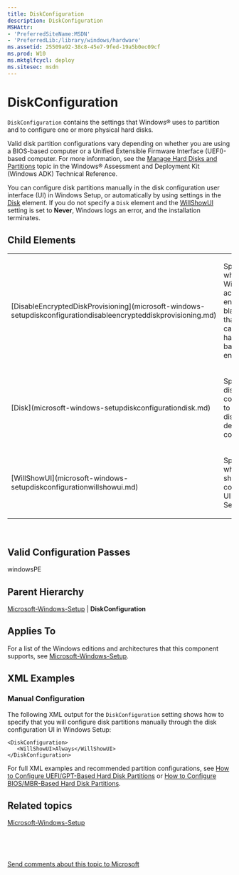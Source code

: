 ```yaml
---
title: DiskConfiguration
description: DiskConfiguration
MSHAttr:
- 'PreferredSiteName:MSDN'
- 'PreferredLib:/library/windows/hardware'
ms.assetid: 25509a92-38c8-45e7-9fed-19a5b0ec09cf
ms.prod: W10
ms.mktglfcycl: deploy
ms.sitesec: msdn
---
```


# DiskConfiguration


`DiskConfiguration` contains the settings that Windows® uses to partition and to configure one or more physical hard disks.

Valid disk partition configurations vary depending on whether you are using a BIOS-based computer or a Unified Extensible Firmware Interface (UEFI)-based computer. For more information, see the [Manage Hard Disks and Partitions](http://go.microsoft.com/fwlink/?LinkId=206671) topic in the Windows® Assessment and Deployment Kit (Windows ADK) Technical Reference.

You can configure disk partitions manually in the disk configuration user interface (UI) in Windows Setup, or automatically by using settings in the [Disk](microsoft-windows-setupdiskconfigurationdisk.md) element. If you do not specify a `Disk` element and the [WillShowUI](microsoft-windows-setupdiskconfigurationwillshowui.md) setting is set to **Never**, Windows logs an error, and the installation terminates.

## Child Elements


<table>
<colgroup>
<col width="50%" />
<col width="50%" />
</colgroup>
<tbody>
<tr class="odd">
<td><p>[DisableEncryptedDiskProvisioning](microsoft-windows-setupdiskconfigurationdisableencrypteddiskprovisioning.md)</p></td>
<td><p>Specifies whether Windows activates encryption on blank drives that are capable of hardware-based encryption.</p></td>
</tr>
<tr class="even">
<td><p>[Disk](microsoft-windows-setupdiskconfigurationdisk.md)</p></td>
<td><p>Specifies the disk configurations to apply to a disk on the destination computer.</p></td>
</tr>
<tr class="odd">
<td><p>[WillShowUI](microsoft-windows-setupdiskconfigurationwillshowui.md)</p></td>
<td><p>Specifies whether to show the disk configuration UI in Windows Setup.</p></td>
</tr>
</tbody>
</table>

 

## Valid Configuration Passes


windowsPE

## Parent Hierarchy


[Microsoft-Windows-Setup](microsoft-windows-setup-win7-microsoft-windows-setup.md) | **DiskConfiguration**

## Applies To


For a list of the Windows editions and architectures that this component supports, see [Microsoft-Windows-Setup](microsoft-windows-setup-win7-microsoft-windows-setup.md).

## XML Examples


### Manual Configuration

The following XML output for the `DiskConfiguration` setting shows how to specify that you will configure disk partitions manually through the disk configuration UI in Windows Setup:

``` syntax
<DiskConfiguration>
   <WillShowUI>Always</WillShowUI>
</DiskConfiguration>
```

For full XML examples and recommended partition configurations, see [How to Configure UEFI/GPT-Based Hard Disk Partitions](http://go.microsoft.com/fwlink/?LinkId=214261) or [How to Configure BIOS/MBR-Based Hard Disk Partitions](http://go.microsoft.com/fwlink/?LinkId=214260).

## Related topics


[Microsoft-Windows-Setup](microsoft-windows-setup-win7-microsoft-windows-setup.md)

 

 

[Send comments about this topic to Microsoft](mailto:wsddocfb@microsoft.com?subject=Documentation%20feedback%20%5Bp_unattend\p_unattend%5D:%20DiskConfiguration%20%20RELEASE:%20%2810/3/2016%29&body=%0A%0APRIVACY%20STATEMENT%0A%0AWe%20use%20your%20feedback%20to%20improve%20the%20documentation.%20We%20don't%20use%20your%20email%20address%20for%20any%20other%20purpose,%20and%20we'll%20remove%20your%20email%20address%20from%20our%20system%20after%20the%20issue%20that%20you're%20reporting%20is%20fixed.%20While%20we're%20working%20to%20fix%20this%20issue,%20we%20might%20send%20you%20an%20email%20message%20to%20ask%20for%20more%20info.%20Later,%20we%20might%20also%20send%20you%20an%20email%20message%20to%20let%20you%20know%20that%20we've%20addressed%20your%20feedback.%0A%0AFor%20more%20info%20about%20Microsoft's%20privacy%20policy,%20see%20http://privacy.microsoft.com/default.aspx. "Send comments about this topic to Microsoft")





